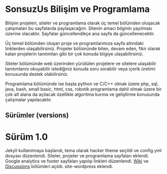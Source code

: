 # SonsuzUs Bilişim ve Programlama

Bilişim projeleri, siteler ve programlama olarak üç temel bölümden oluşacak çalışmaları bu sayfalarda paylaşacağım. Sitenin amacı bilginin yayılması üzerine olacaktır. Sayfalar güncellendikçe ana sayfa da güncellenecektir.

Üç temel bölümden oluşan proje ve programlarımıza sayfa altındaki linklerden ulaşabilirsiniz. Projeler bölümünde biten, devam eden, fikir olarak kalan projelerin tanıtımları gibi bir çok konuda bilgiye ulaşabilirsiniz.

Siteler bölümünde web üzerinden yürütülen projelere ve sitelere ulaşabilir tanıtımlarını okuyabilir istediğiniz konuda soru sorabilir veya içerik üretimi konusunda destek olabilirsiniz.

Programlama bölümünde ise başta python ve C/C++ olmak üzere php, sql, java, bash, small basic, html, css, robotik programlama dahil olmak üzere bir çok alt alana da açılacak özellikle algoritma kurma ve geliştirme konusunda çalışmalar yapılacaktır.

## Sürümler (versions)
# Sürüm 1.0
Jekyll kullanılmaya başlandı, tema olarak hacker theme seçildi ve config.yml dosyası düzenlendi. Siteler, projeler ve programlama sayfaları eklendi. Google analytics ve footer sayfaları yapılıp linkleri düzenlendi. [Wiki](https://github.com/sonsuzus/sonsuzus.github.io/wiki) ve [Discussions](https://github.com/sonsuzus/sonsuzus.github.io/discussions) bölümleri açıldı. site-wordpress eklendi.
